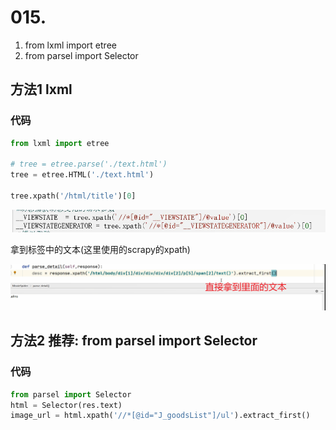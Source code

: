 # 015.

1. from lxml import etree
2. from parsel import Selector

## 方法1 lxml

### 代码

```python
from lxml import etree

# tree = etree.parse('./text.html')
tree = etree.HTML('./text.html')

tree.xpath('/html/title')[0]
```

![](md-images/mk-2022-05-04-15-51-36.png)

拿到标签中的文本(这里使用的scrapy的xpath)

![](md-images/mk-2022-05-04-17-24-04.png)

## 方法2 推荐: from parsel import Selector

### 代码

```python
from parsel import Selector
html = Selector(res.text)
image_url = html.xpath('//*[@id="J_goodsList"]/ul').extract_first()
```

<CommentService/>
